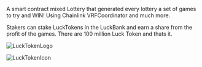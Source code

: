 A smart contract mixed Lottery that generated every lottery a set of games to try and WIN!
Using Chainlink VRFCoordinator and much more.

Stakers can stake LuckTokens in the LuckBank and earn a share from the profit of the games.
There are 100 million Luck Token and thats it.

![LuckTokenLogo](https://github.com/user-attachments/assets/47a03723-021a-48d8-843d-19bedd4b7318)



![LuckTokenIcon](https://github.com/user-attachments/assets/c52bc817-c41b-4e05-8367-80eaad43cb2c)
